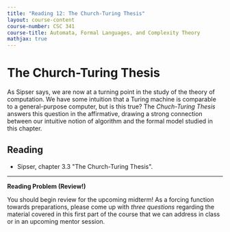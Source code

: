 ```yaml
---
title: "Reading 12: The Church-Turing Thesis"
layout: course-content
course-number: CSC 341
course-title: Automata, Formal Languages, and Complexity Theory
mathjax: true
---
```


# The Church-Turing Thesis

As Sipser says, we are now at a turning point in the study of the theory of computation.
We have some intuition that a Turing machine is comparable to a general-purpose computer, but is this true?
The *Chuch-Turing Thesis* answers this question in the affirmative, drawing a strong connection between our intuitive notion of algorithm and the formal model studied in this chapter.

## Reading

* Sipser, chapter 3.3 "The Church-Turing Thesis".

---

**Reading Problem (Review!)**

You should begin review for the upcoming midterm!
As a forcing function towards preparations, please come up with *three questions* regarding the material covered in this first part of the course that we can address in class or in an upcoming mentor session.
